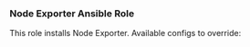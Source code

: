 ### Node Exporter Ansible Role

This role installs Node Exporter. Available configs to override:

```yaml

```

